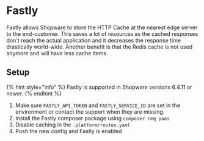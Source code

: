 # Fastly

Fastly allows Shopware to store the HTTP Cache at the nearest edge server to the end-customer. This saves a lot of resources as the cached responses don't reach the actual application and it decreases the response time drastically world-wide. Another benefit is that the Redis cache is not used anymore and will have less cache items.

## Setup

{% hint style="info" %}
Fastly is supported in Shopware versions 6.4.11 or newer.
{% endhint %}

1. Make sure `FASTLY_API_TOKEN` and `FASTLY_SERVICE_ID` are set in the environment or contact the support when they are missing.
2. Install the Fastly composer package using `composer req paas`
3. Disable caching in the `.platform/routes.yaml`
3. Push the new config and Fastly is enabled
